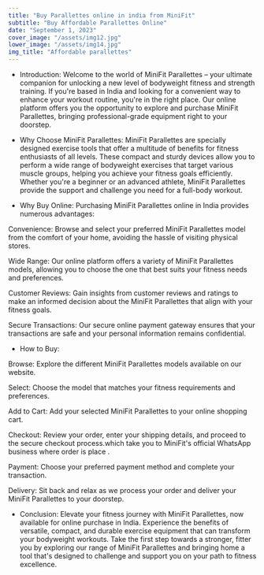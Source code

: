```yaml
---
title: "Buy Parallettes online in india from MiniFit"
subtitle: "Buy Affordable Parallettes Online"
date: "September 1, 2023"
cover_image: "/assets/img12.jpg"
lower_image: "/assets/img14.jpg"
img_title: "Affordable parallettes"
---
```


* Introduction:
Welcome to the world of MiniFit Parallettes – your ultimate companion for unlocking a new level of bodyweight fitness and strength training. If you're based in India and looking for a convenient way to enhance your workout routine, you're in the right place. Our online platform offers you the opportunity to explore and purchase MiniFit Parallettes, bringing professional-grade equipment right to your doorstep.

* Why Choose MiniFit Parallettes:
MiniFit Parallettes are specially designed exercise tools that offer a multitude of benefits for fitness enthusiasts of all levels. These compact and sturdy devices allow you to perform a wide range of bodyweight exercises that target various muscle groups, helping you achieve your fitness goals efficiently. Whether you're a beginner or an advanced athlete, MiniFit Parallettes provide the support and challenge you need for a full-body workout.


* Why Buy Online:
Purchasing MiniFit Parallettes online in India provides numerous advantages:

Convenience: Browse and select your preferred MiniFit Parallettes model from the comfort of your home, avoiding the hassle of visiting physical stores.

Wide Range: Our online platform offers a variety of MiniFit Parallettes models, allowing you to choose the one that best suits your fitness needs and preferences.

Customer Reviews: Gain insights from customer reviews and ratings to make an informed decision about the MiniFit Parallettes that align with your fitness goals.

Secure Transactions: Our secure online payment gateway ensures that your transactions are safe and your personal information remains confidential.

* How to Buy:

Browse: Explore the different MiniFit Parallettes models available on our website.

Select: Choose the model that matches your fitness requirements and preferences.

Add to Cart: Add your selected MiniFit Parallettes to your online shopping cart.

Checkout: Review your order, enter your shipping details, and proceed to the secure checkout process.which take you to MiniFit's official WhatsApp business where order is place .

Payment: Choose your preferred payment method and complete your transaction.

Delivery: Sit back and relax as we process your order and deliver your MiniFit Parallettes to your doorstep.

* Conclusion:
Elevate your fitness journey with MiniFit Parallettes, now available for online purchase in India. Experience the benefits of versatile, compact, and durable exercise equipment that can transform your bodyweight workouts. Take the first step towards a stronger, fitter you by exploring our range of MiniFit Parallettes and bringing home a tool that's designed to challenge and support you on your path to fitness excellence.

